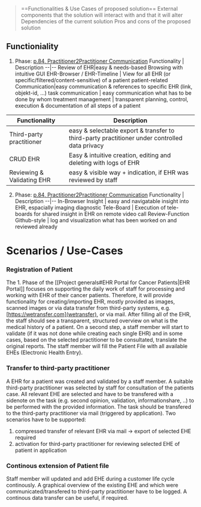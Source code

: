 >==Functionalities & Use Cases of proposed solution==
>External components that the solution will interact with and that it will alter
>Dependencies of the current solution
>Pros and cons of the proposed  solution

## Functioniality
1. Phase:
[p.84, Practitioner2Practitioner Communication](https://www.bertelsmann-stiftung.de/fileadmin/files/BSt/Publikationen/GrauePublikationen/VV_eEPA_Expertise_final.pdf)
Functionality | Description
--|--
Review of EHR|easy & needs-based Browsing with intuitive GUI
EHR-Browser / EHR-Timeline | View for all EHR (or specific/filtered/content-sensitive) of a patient
patient-related Communication|easy communication & references to specific EHR (link, objekt-id, ...)
task communication | easy communication what has to be done by whom
treatment management | transparent planning, control, execution & documentation of all steps of a patient

Functionality | Description
--|--
Third-party practitioner | easy & selectable export & transfer to third-party practitioner under controlled data privacy
CRUD EHR | Easy & intuitive creation, editing and deleting with logs of EHR
Reviewing & Validating EHR|easy & visible way + indication, if EHR was reviewed by staff


2. Phase:
[p.84, Practitioner2Practitioner Communication](https://www.bertelsmann-stiftung.de/fileadmin/files/BSt/Publikationen/GrauePublikationen/VV_eEPA_Expertise_final.pdf)
Functionality | Description
--|--
In-Browser Insight | easy and navigatable insight into EHR, espacially imaging diagnostic
Tele-Board | Execution of tele-boards for shared insight in EHR on remote video call
Review-Function Github-style | log and visualization what has been worked on and reviewed already


# Scenarios / Use-Cases
### Registration of Patient
The 1. Phase of the [[Project generals#EHR Portal for Cancer Patients|EHR Portal]] focuses on supporting the daily work of staff for processing and working with EHR of their cancer patients. Therefore, it will provide functionality for creating/importing EHR, mostly provided as images, scanned images or via data transfer from third-party systems, e.g. [https://wetransfer.com](wetransfer), or via mail. After filling all of the EHR, the staff should see a transparent, structured overview on what is the medical history of a patient. On a second step, a staff member will start to validate (if it was not done while creating each single EHR) and in some cases, based on the selected practitioner to be consultated, translate the original reports. The staff member will fill the Patient File with all available EHEs (Electronic Health Entry). 

### Transfer to third-party practitioner
A EHR for a patient was created and validated by a staff member. A suitable third-party practitioner was selected by staff for consultation of the patients case. All relevant EHE are selected and have to be transfered with a sidenote on the task (e.g. second opinion, validation, informationshare, ..) to be performed with the provided information. The task should be transfered to the third-party practitioner via mail (triggered by application). Two scenarios have to be supported: 
1. compressed transfer of relevant EHR via mail -> export of selected EHE required 
2. activation for third-party practitioner for reviewing selected EHE of patient in application

### Continous extension of Patient file
Staff member will updated and add EHE during a customer life cycle continously. A graphical overview of the existing EHE and which were communicated/transfered to third-party practitioner have to be logged. A continous data transfer can be useful, if required.